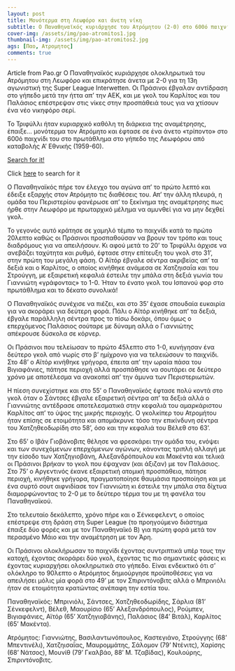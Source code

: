 ```yaml
---
layout: post
title: Μονότερμα στη Λεωφόρο και άνετη νίκη
subtitle: Ο Παναθηναϊκός κυριάρχησε του Ατρόμητου (2-0) στο 600ό παιχνίδι του για το πρωτάθλημα στην ιστορική έδρα του από καταβολής Α' Εθνικής
cover-img: /assets/img/pao-atromitos1.jpg
thumbnail-img: /assets/img/pao-atromitos2.jpg
ags: [Παο, Ατρομητος]
comments: true
---
```

Article from Pao.gr
Ο Παναθηναϊκός κυριάρχησε ολοκληρωτικά του Ατρόμητου στη Λεωφόρο και επικράτησε άνετα με 2-0 για τη 13η αγωνιστική της Super League Interwetten. Οι Πράσινοι έβγαλαν αντίδραση
στο γήπεδο μετά την ήττα απ’ την ΑΕΚ, και με γκολ του Καρλίτος και του Παλάσιος επέστρεψαν στις νίκες στην προσπάθειά τους για να χτίσουν ένα νέο νικηφόρο σερί.

Το Τριφύλλι ήταν κυριαρχικό καθόλη τη διάρκεια της αναμέτρησης, έπαιξε… μονότερμα τον Ατρόμητο και έφτασε σε ένα άνετο «τρίποντο» στο 600ό παιχνίδι του στο πρωτάθλημα στο 
γήπεδο της Λεωφόρου από καταβολής Α’ Εθνικής (1959-60).  

[Search for it!](https://el.wikipedia.org/wiki/%CE%93%CE%AE%CF%80%CE%B5%CE%B4%CE%BF_%CE%91%CF%80%CF%8C%CF%83%CF%84%CE%BF%CE%BB%CE%BF%CF%82_%CE%9D%CE%B9%CE%BA%CE%BF%CE%BB%CE%B1%CE%90%CE%B4%CE%B7%CF%82)

Click [here](http://www.google.com) to search for it

Ο Παναθηναϊκός πήρε τον έλεγχο του αγώνα απ’ το πρώτο λεπτό και έδειξε εξαρχής στον Ατρόμητο τις διαθέσεις του. Απ’ την άλλη πλευρά, η ομάδα του Περιστερίου φανέρωσε απ’ το
ξεκίνημα της αναμέτρησης πως ήρθε στην Λεωφόρο με πρωταρχικό μέλημα να αμυνθεί για να μην δεχθεί γκολ.

Το γεγονός αυτό κράτησε σε χαμηλό τέμπο το παιχνίδι κατά το πρώτο 20λεπτο καθώς οι Πράσινοι προσπαθούσαν να βρουν τον τρόπο και τους διαδρόμους για να απειλήσουν. Κι αφού
μετά το 20’ το Τριφύλλι άρχισε να ανεβάζει ταχύτητα και ρυθμό, έφτασε στην επίτευξη του γκολ στο 31’, στην πρώτη του μεγάλη φάση. Ο Αϊτόρ έβγαλε σέντρα ακριβείας απ’ τα δεξιά
και ο Καρλίτος, ο οποίος κινήθηκε ανάμεσα σε Χατζηισαΐα και του Στρούγγη, με εξαιρετική κεφαλιά έστειλε την μπάλα στη δεξιά γωνία του Γιαννιώτη «γράφοντας» το 1-0. Ήταν το 
ένατο γκολ του Ισπανού φορ στο πρωτάθλημα και το δέκατο συνολικά!

Ο Παναθηναϊκός συνέχισε να πιέζει, και στο 35’ έχασε σπουδαία ευκαιρία για να σκοράρει για δεύτερη φορά. Πάλι ο Αϊτόρ κινήθηκε απ’ τα δεξιά, έβγαλε παράλληλη σέντρα προς το
πίσω δοκάρι, όπου όμως ο επερχόμενος Παλάσιος σούταρε με δύναμη αλλά ο Γιαννιώτης απέκρουσε δύσκολα σε κόρνερ.

Οι Πράσινοι που τελείωσαν το πρώτο 45λεπτο στο 1-0, κυνήγησαν ένα δεύτερο γκολ από νωρίς στο β’ ημίχρονο για να τελειώσουν το παιχνίδι. Στο 48’ ο Αϊτόρ κινήθηκε γρήγορα,
έπειτα απ’ την ωραία πάσα του Βιγιαφάνιες, πάτησε περιοχή αλλά προσπάθησε να σουτάρει σε δεύτερο χρόνο με αποτέλεσμα να ανακοπεί απ’ την άμυνα των Περιστεριωτών.

Η πίεση συνεχίστηκε και στο 55’ ο Παναθηναϊκός έφτασε πολύ κοντά στο γκολ όταν ο Σάντσες έβγαλε εξαιρετική σέντρα απ’ τα δεξιά αλλά ο Γιαννιώτης αντέδρασε αποτελεσματικά 
στην κεφαλιά του αμαρκάριστου Καρλίτος απ’ το ύψος της μικρής περιοχής. Ο γκολκίπερ του Ατρομήτου ήταν επίσης σε ετοιμότητα και απομάκρυνε τόσο την επικίνδυνη σέντρα του 
Χατζηθεοδωρίδη στο 58’, όσο και την κεφαλιά του Βέλεθ στο 63’.

Στο 65’ ο Ιβάν Γιοβάνοβιτς θέλησε να φρεσκάρει την ομάδα του, ενόψει και των συνεχόμενων επερχόμενων αγώνων, κάνοντας τριπλή αλλαγή με την είσοδο των Χατζηγιοβάνη, 
Αλεξανδρόπουλου και Μακέντα και τελικά οι Πράσινοι βρήκαν το γκολ που έψαχναν (και άξιζαν) με τον Παλάσιος. Στο 75’ ο Αργεντινός έκανε εξαιρετική ατομική προσπάθεια, πάτησε περιοχή, κινήθηκε γρήγορα, πραγματοποίησε θαυμάσια προσποίηση και με ένα συρτό σουτ αιφνιδίασε τον Γιαννιώτη κι έστειλε την μπάλα στα δίχτυα διαμορφώνοντας το 2-0 με το δεύτερο τέρμα του με τη φανέλα του Παναθηναϊκού.

Στο τελευταίο δεκάλεπτο, χρόνο πήρε και ο Σένκεφελεντ, ο οποίος επέστρεψε στη δράση στη Super League (το προηγούμενο διάστημα έπαιξε δύο φορές και με τον Παναθηναϊκό Β) 
για πρώτη φορά μετά τον περασμένο Μάιο και την αναμέτρηση με τον Άρη.

Οι Πράσινοι ολοκλήρωσαν το παιχνίδι έχοντας συντριπτικά υπέρ τους την κατοχή, έχοντας σκοράρει δύο γκολ, έχοντας τις πιο σημαντικές φάσεις κι έχοντας κυριαρχήσει ολοκληρωτικά
στο γήπεδο. Είναι ενδεικτικό ότι σ’ ολόκληρο το 90λεπτο ο Ατρόμητος δημιούργησε προϋποθέσεις για να απειλήσει μόλις μία φορά στο 49’ με τον Σπιριντόνοβιτς αλλά ο Μπρινιόλι 
ήταν σε ετοιμότητα κρατώντας ανέπαφη την εστία του.

Παναθηναϊκός: Μπρινιόλι, Σάντσες, Χατζηθεοδωρίδης, Σάρλια (81’ Σένκεφελντ), Βέλεθ, Μαουρίσιο (65’ Αλεξανδρόπουλος), Ρούμπεν, Βιγιαφάνιες, Αϊτόρ (65’ Χατζηγιοβάνης), Παλάσιος
(84’ Βιτάλ), Καρλίτος (65’ Μακέντα).

Ατρόμητος: Γιαννιώτης, Βασιλαντωνόπουλος, Καστεγιάνο, Στρούγγης (68’ Μπεντινέλι), Χατζηισαΐας, Μαυρομμάτης, Σάλομον (79’ Ντένιτς), Χαρίσης (68’ Νάτσος), Μουνίθ (79’ Γκαλβάο, 
88’ Μ. Τζαβίδας), Κουλούρης, Σπιριντόνοβιτς.
